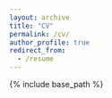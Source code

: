 ```yaml
---
layout: archive
title: "CV"
permalink: /cv/
author_profile: true
redirect_from:
  - /resume
---
```


{% include base_path %}

<object data="https://jon-jay94.github.io/jonasjensen.github.io/files/cv_example.pdf" width="1000" height="1000" type='application/pdf'></object>


